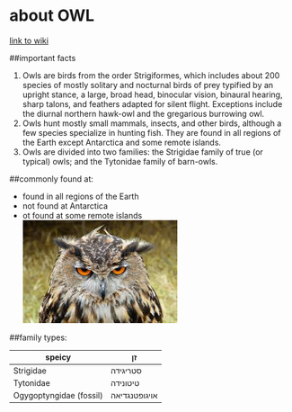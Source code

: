 # about OWL
[link to wiki](https://en.wikipedia.org/wiki/Owl)

##important facts

1. Owls are birds from the order Strigiformes, which includes about 200 species of mostly solitary and nocturnal birds of prey typified by an upright stance, a large, broad head, binocular vision, binaural hearing, sharp talons, and feathers adapted for silent flight. Exceptions include the diurnal northern hawk-owl and the gregarious burrowing owl.
2. Owls hunt mostly small mammals, insects, and other birds, although a few species specialize in hunting fish. They are found in all regions of the Earth except Antarctica and some remote islands.
3. Owls are divided into two families: the Strigidae family of true (or typical) owls; and the Tytonidae family of barn-owls.

##commonly found at:

- found in all regions of the Earth 
- not found at Antarctica 
- ot found at some remote islands
![Image of github's owl](/images/owl.jpg)

##family types:

speicy |זן
-------|--------
Strigidae | סטריגידה
Tytonidae | טיטונידה
Ogygoptyngidae (fossil) |אויגופטנגדיאה
